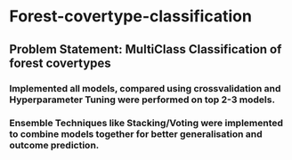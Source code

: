 # Forest-covertype-classification
## Problem Statement: MultiClass Classification of forest covertypes
### Implemented all models, compared using crossvalidation and Hyperparameter Tuning were performed on top 2-3 models.
### Ensemble Techniques like Stacking/Voting were implemented to combine models together for better generalisation and outcome prediction.
